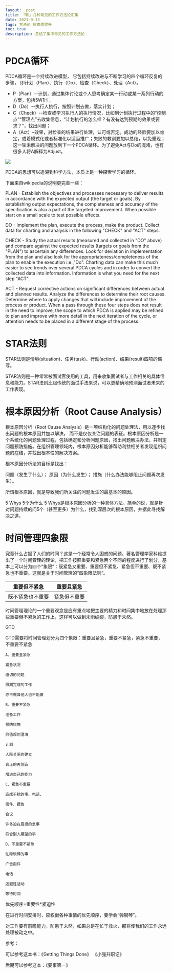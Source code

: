 ```yaml
---
layout: _post
title: 「转」几种常见的工作方法论汇集
date: 2021-9-13
tags: 方法论 软素质提升
toc: true
description: 总结了集中常见的工作方法论
---
```


# PDCA循环
PDCA循环是一个持续改进模型， 它包括持续改进与不断学习的四个循环反复的步骤， 即计划（Plan）、执行（Do）、检查（Check）、处理（Act）。

* P（Plan）--计划，通过集体讨论或个人思考确定某一行动或某一系列行动的方案，包括5W1H；
* D（Do）--执行人执行，按照计划去做，落实计划；
* C（Check）--检查或学习执行人的执行情况，比如到计划执行过程中的“控制点”“管理点”去收集信息，“计划执行的怎么样？有没有达到预期的效果或要求？”，找出问题；
* A（Act）–效果，对检查的结果进行处理，认可或否定。成功的经验要加以肯定，或着模式化或者标准化以适当推广；失败的教训要加以总结，以免重现；这一轮未解决的问题放到下一个PDCA循环。为了避免Act与Do的混淆，也有很多人将A解释为Adjust。

![](pdca.svg)

PDCA的思想可以追溯到科学方法，本质上是一种探索学习的循环。

下面来自wikipedia的说明更完善一些：

PLAN - Establish the objectives and processes necessary to deliver results in accordance with the expected output (the target or goals). By establishing output expectations, the completeness and accuracy of the specification is also a part of the targeted improvement. When possible start on a small scale to test possible effects.

DO - Implement the plan, execute the process, make the product. Collect data for charting and analysis in the following "CHECK" and "ACT" steps.

CHECK - Study the actual results (measured and collected in "DO" above) and compare against the expected results (targets or goals from the "PLAN") to ascertain any differences. Look for deviation in implementation from the plan and also look for the appropriateness/completeness of the plan to enable the execution i.e.,"Do". Charting data can make this much easier to see trends over several PDCA cycles and in order to convert the collected data into information. Information is what you need for the next step "ACT".

ACT - Request corrective actions on significant differences between actual and planned results. Analyze the differences to determine their root causes. Determine where to apply changes that will include improvement of the process or product. When a pass through these four steps does not result in the need to improve, the scope to which PDCA is applied may be refined to plan and improve with more detail in the next iteration of the cycle, or attention needs to be placed in a different stage of the process.

# STAR法则

STAR法则是情境(situation)、任务(task)、行动(action)、结果(result)四项的缩写。

STAR法则是一种常常被面试官使用的工具，用来收集面试者与工作相关的具体信息和能力。STAR法则比起传统的面试手法来说，可以更精确地预测面试者未来的工作表现。

# 根本原因分析（Root Cause Analysis）
根本原因分析（Root Cause Analysis）是一项结构化的问题处理法，用以逐步找出问题的根本原因并加以解决， 而不是仅仅关注问题的表征。根本原因分析是一个系统化的问题处理过程，包括确定和分析问题原因，找出问题解决办法，并制定问题预防措施。在组织管理领域内，根本原因分析能够帮助利益相关者发现组织问题的症结，并找出根本性的解决方案。


根本原因分析法的目标是找出：

问题（发生了什么）；
原因（为什么发生）；
措施（什么办法能够阻止问题再次发生）。

所谓根本原因，就是导致我们所关注的问题发生的最基本的原因。

5 Whys 5个为什么
5 Whys是根本原因分析的一种具体方法。简单的说，就是针对问题持续的问5个（甚至更多）为什么，找到深层次的根本原因，并据此寻找解决之道。
 
# 时间管理四象限


究竟什么占据了人们的时间？这是一个经常令人困惑的问题。著名管理学家科维提出了一个时间管理的理论，把工作按照重要和紧急两个不同的程度进行了划分，基本上可以分为四个“象限”：既紧急又重要、重要但不紧急、紧急但不重要、既不紧急也不重要。这就是关于时间管理的“四象限法则”。

| 重要但不紧急|重要且紧急 |
----|----
| 既不紧急也不重要 | 紧急但不重要 |

时间管理理论的一个重要观念是应有重点地把主要的精力和时间集中地放在处理那些重要但不紧急的工作上，这样可以做到未雨绸缪，防患于未然。
 

GTD

GTD需要将时间管理划分为四个象限：重要且紧急，重要不紧急，紧急不重要，不重要不紧急

```
A、重要且紧急

紧急状况

迫切的问题

限期完成的工作

你不做其他人也不能做
```

```
B、重要不紧急

准备工作

预防措施

价值观的澄清

计划

人际关系的建立

真正的再创造

增进自己的能力
```
```
C、紧急不重要

造成干扰的事、电话、

信件、报告

会议

许多迫在眉捷的急事

符合别人期望的事

```
```
D、不重要不紧急

忙碌琐碎的事

广告函件

电话

逃避性活动

等待时间
```

优先顺序=重要性*紧迫性

在进行时间安排时，应权衡各种事情的优先顺序，要学会“弹钢琴”。

对工作要有前瞻能力，防患于未然，如果总是在忙于救火，那将使我们的工作永远处理被动之中。

参考：

可以参考这本书：《Getting Things Done》 《小强升职记》

后期可以参考这本：《要事第一》 